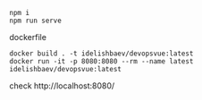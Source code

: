 ```
npm i
npm run serve
```
dockerfile
```
docker build . -t idelishbaev/devopsvue:latest   
docker run -it -p 8080:8080 --rm --name latest idelishbaev/devopsvue:latest
```
check http://localhost:8080/ 
